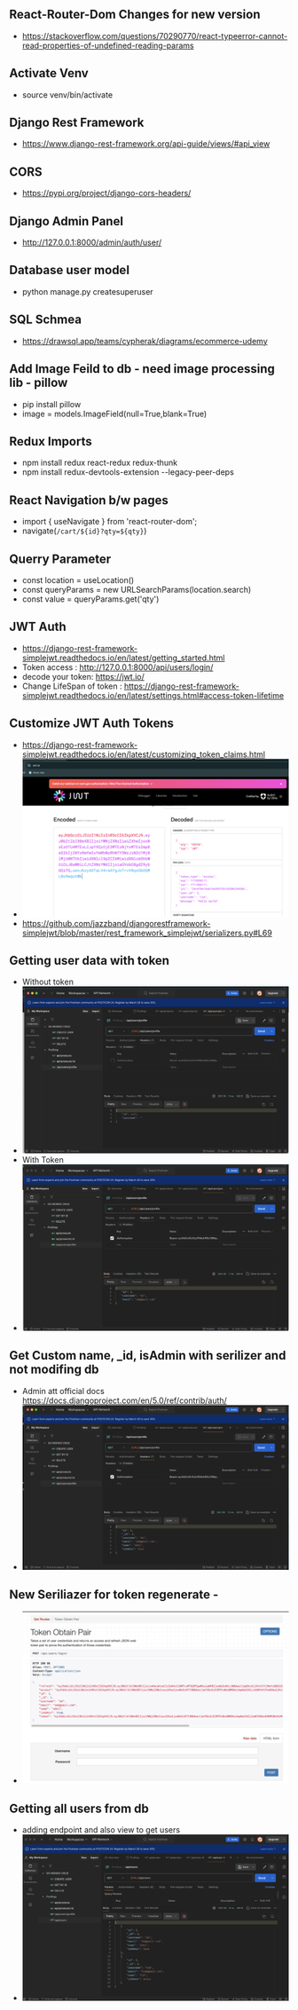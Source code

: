 ## React-Router-Dom Changes for new version 
- https://stackoverflow.com/questions/70290770/react-typeerror-cannot-read-properties-of-undefined-reading-params

## Activate Venv
- source venv/bin/activate

## Django Rest Framework
- https://www.django-rest-framework.org/api-guide/views/#api_view

## CORS
- https://pypi.org/project/django-cors-headers/

## Django Admin Panel
- http://127.0.0.1:8000/admin/auth/user/

## Database user model
- python manage.py createsuperuser

## SQL Schmea 
- https://drawsql.app/teams/cypherak/diagrams/ecommerce-udemy

## Add Image Feild to db - need image processing lib - pillow
- pip install pillow
- image = models.ImageField(null=True,blank=True)

## Redux Imports
- npm install redux react-redux  redux-thunk 
- npm install redux-devtools-extension --legacy-peer-deps     

## React Navigation b/w pages
- import { useNavigate } from 'react-router-dom';
- navigate(`/cart/${id}?qty=${qty}`) 

## Querry Parameter 
- const location = useLocation()
- const queryParams = new URLSearchParams(location.search)
- const value = queryParams.get('qty')

## JWT Auth 
- https://django-rest-framework-simplejwt.readthedocs.io/en/latest/getting_started.html
- Token access : http://127.0.0.1:8000/api/users/login/
- decode your token: https://jwt.io/
- Change LifeSpan of token : https://django-rest-framework-simplejwt.readthedocs.io/en/latest/settings.html#access-token-lifetime

## Customize JWT Auth Tokens
- https://django-rest-framework-simplejwt.readthedocs.io/en/latest/customizing_token_claims.html
- ![img_custom_jwt_token](resources/custom_jwt_access_token.png)
- https://github.com/jazzband/djangorestframework-simplejwt/blob/master/rest_framework_simplejwt/serializers.py#L69

## Getting user data with token
- Without token
- ![Alt text](resources/postman_without_accesstoken.png)
- With Token
- ![Alt text](resources/postman_user_retrival.png)

## Get Custom name, _id, isAdmin with serilizer and not modifing db
- Admin att official docs https://docs.djangoproject.com/en/5.0/ref/contrib/auth/
- ![postmanimg](resources/custom_ser.png)

## New Seriliazer for token regenerate - 
- ![Alt text](resources/newtoken.png)

## Getting all users from db
- adding endpoint and also view to get users
- ![Alt text](resources/getusersendpt.png)